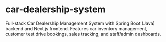 # car-dealership-system
Full-stack Car Dealership Management System with Spring Boot (Java) backend and Next.js frontend. Features car inventory management, customer test drive bookings, sales tracking, and staff/admin dashboards.
